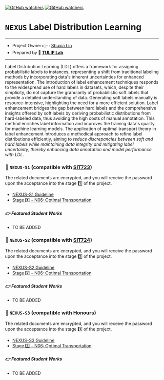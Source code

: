 [![GitHub watchers](https://img.shields.io/badge/tulip--lab-Open--Projects-brightgreen)](../README.md)
[![GitHub watchers](https://img.shields.io/badge/Module-NEXUS-orange)](https://github.com/tulip-lab#runner-nexus-research-training)

# `NEXUS` Label Distribution Learning 

---
- Project Owner :point_right: : [Shuxia Lin](https://www.tulip.org.au/members/)
- Prepared by :tulip: **[TULIP Lab](https://www.tulip.org.au/members)**
---

Label Distribution Learning (LDL) offers a framework for assigning probabilistic labels to instances, representing a shift from traditional labeling methods by incorporating data's inherent uncertainties for enhanced representation. The introduction of label enhancement techniques responds to the widespread use of hard labels in datasets, which, despite their simplicity, do not capture the granularity of probabilistic soft labels that provide a detailed understanding of data. Generating soft labels manually is resource-intensive, highlighting the need for a more efficient solution. Label enhancement bridges the gap between hard labels and the comprehensive insights offered by soft labels by deriving probabilistic distributions from hard-labeled data, thus avoiding the high costs of manual annotation. This method enriches label information and improves the training data's quality for machine learning models. The application of optimal transport theory in label enhancement introduces a methodical approach to refine label distributions efficiently, aiming to *reduce discrepancies between soft and hard labels while maintaining data integrity and mitigating label uncertainty, thereby enhancing data annotation and model performance with LDL*.


### :notebook_with_decorative_cover: `NEXUS-S1` (compatible with [SIT723](https://www.deakin.edu.au/courses/unit?unit=SIT723))

The related documents are encrypted, and you will receive the password upon the acceptance into the stage :one: of the project. 

- [NEXUS-S1 Guideline](https://github.com/tulip-lab/handouts/blob/main/nexus/Nexus-S1.pdf) 
- [Stage :one: - N06: Optimal Transportation](https://github.com/tulip-lab/handouts/blob/main/nexus/N06-S1.pdf) 

##### :point_right: Featured Student Works

- TO BE ADDED

### :notebook_with_decorative_cover: `NEXUS-S2` (compatible with [SIT724](https://www.deakin.edu.au/courses/unit?unit=SIT724))

The related documents are encrypted, and you will receive the password upon the acceptance into the stage :two: of the project. 

- [NEXUS-S2 Guideline](https://github.com/tulip-lab/handouts/blob/main/nexus/Nexus-S2.pdf) 
- [Stage :two: - N06: Optimal Transportation](https://github.com/tulip-lab/handouts/blob/main/nexus/N06-S2.pdf) 

##### :point_right: Featured Student Works

- TO BE ADDED


### :notebook_with_decorative_cover: `NEXUS-S3` (compatible with [Honours](https://www.deakin.edu.au/course/bachelor-information-technology-honours))


The related documents are encrypted, and you will receive the password upon the acceptance into the stage :three: of the project. 

- [NEXUS-S3 Guideline](https://github.com/tulip-lab/handouts/blob/main/nexus/Nexus-S3.pdf) 
- [Stage :three: - N06: Optimal Transportation](https://github.com/tulip-lab/handouts/blob/main/nexus/N06-S3.pdf) 

##### :point_right: Featured Student Works

- TO BE ADDED
